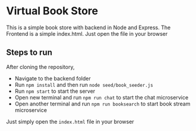 # Virtual Book Store

This is a simple book store with backend in Node and Express. The Frontend is a simple index.html. Just open the file in your browser

## Steps to run

After cloning the repository, 

 - Navigate to the backend folder
 - Run `npm install` and then run `node seed/book_seeder.js`
 - Run `npm start` to start the server
 - Open new terminal and run `npm run chat` to start the chat microservice
 - Open another terminal and run `npm run booksearch` to start book stream microservice 

Just simply open the `index.html` file in your browser
